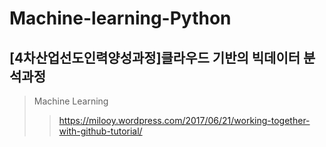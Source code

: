 # Machine-learning-Python
## [4차산업선도인력양성과정]클라우드 기반의 빅데이터 분석과정
> Machine Learning 
>>https://milooy.wordpress.com/2017/06/21/working-together-with-github-tutorial/
